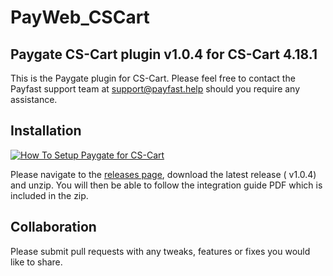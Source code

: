 # PayWeb_CSCart

## Paygate CS-Cart plugin v1.0.4 for CS-Cart 4.18.1

This is the Paygate plugin for CS-Cart. Please feel free to contact the Payfast support team at support@payfast.help
should you require any assistance.

## Installation

[![How To Setup Paygate for CS-Cart](https://appinlet.com/wp-content/uploads/2021/01/How-To-Setup-PayGate-PayWeb-for-CS-Cart.jpg)](https://www.youtube.com/watch?v=9Lhvc26WKjs "How To Setup Paygate for CS-Cart")

Please navigate to the [releases page](https://github.com/Paygate/PayWeb_CSCart/releases), download the latest release (
v1.0.4) and unzip. You will then be able to follow the integration guide PDF which is included in the zip.

## Collaboration

Please submit pull requests with any tweaks, features or fixes you would like to share.
